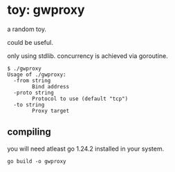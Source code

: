 # toy: gwproxy

a random toy.

could be useful.

only using stdlib. concurrency is achieved via goroutine.

```
$ ./gwproxy
Usage of ./gwproxy:
  -from string
        Bind address
  -proto string
        Protocol to use (default "tcp")
  -to string
        Proxy target
```

## compiling

you will need atleast go 1.24.2 installed in your system.

```
go build -o gwproxy
```
